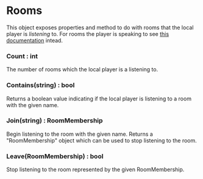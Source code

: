 # Rooms

This object exposes properties and method to do with rooms that the local player is *listening* to. For rooms the player is speaking to see [this documentation](/Reference/Other/RoomChannels.md) intead.

### Count : int

The number of rooms which the local player is a listening to.

### Contains(string) : bool

Returns a boolean value indicating if the local player is listening to a room with the given name.

### Join(string) : RoomMembership

Begin listening to the room with the given name. Returns a "RoomMembership" object which can be used to stop listening to the room.

### Leave(RoomMembership) : bool

Stop listening to the room represented by the given RoomMembership.